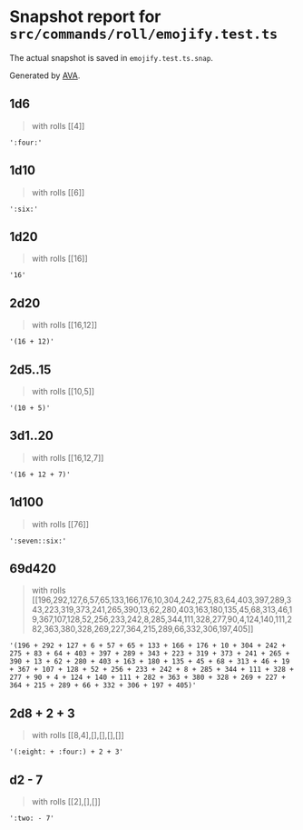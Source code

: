 # Snapshot report for `src/commands/roll/emojify.test.ts`

The actual snapshot is saved in `emojify.test.ts.snap`.

Generated by [AVA](https://avajs.dev).

## 1d6

> with rolls [[4]]

    ':four:'

## 1d10

> with rolls [[6]]

    ':six:'

## 1d20

> with rolls [[16]]

    '16'

## 2d20

> with rolls [[16,12]]

    '(16 + 12)'

## 2d5..15

> with rolls [[10,5]]

    '(10 + 5)'

## 3d1..20

> with rolls [[16,12,7]]

    '(16 + 12 + 7)'

## 1d100

> with rolls [[76]]

    ':seven::six:'

##   69d420  

> with rolls [[196,292,127,6,57,65,133,166,176,10,304,242,275,83,64,403,397,289,343,223,319,373,241,265,390,13,62,280,403,163,180,135,45,68,313,46,19,367,107,128,52,256,233,242,8,285,344,111,328,277,90,4,124,140,111,282,363,380,328,269,227,364,215,289,66,332,306,197,405]]

    '(196 + 292 + 127 + 6 + 57 + 65 + 133 + 166 + 176 + 10 + 304 + 242 + 275 + 83 + 64 + 403 + 397 + 289 + 343 + 223 + 319 + 373 + 241 + 265 + 390 + 13 + 62 + 280 + 403 + 163 + 180 + 135 + 45 + 68 + 313 + 46 + 19 + 367 + 107 + 128 + 52 + 256 + 233 + 242 + 8 + 285 + 344 + 111 + 328 + 277 + 90 + 4 + 124 + 140 + 111 + 282 + 363 + 380 + 328 + 269 + 227 + 364 + 215 + 289 + 66 + 332 + 306 + 197 + 405)'

## 2d8 + 2 + 3

> with rolls [[8,4],[],[],[],[]]

    '(:eight: + :four:) + 2 + 3'

## d2 - 7

> with rolls [[2],[],[]]

    ':two: - 7'
